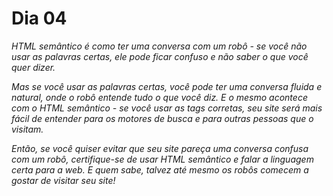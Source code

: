 # Dia 04

_HTML semântico é como ter uma conversa com um robô - se você não usar as palavras certas, ele pode ficar confuso e não saber o que você quer dizer._

_Mas se você usar as palavras certas, você pode ter uma conversa fluida e natural, onde o robô entende tudo o que você diz. E o mesmo acontece com o HTML semântico - se você usar as tags corretas, seu site será mais fácil de entender para os motores de busca e para outras pessoas que o visitam._

_Então, se você quiser evitar que seu site pareça uma conversa confusa com um robô, certifique-se de usar HTML semântico e falar a linguagem certa para a web. E quem sabe, talvez até mesmo os robôs comecem a gostar de visitar seu site!_